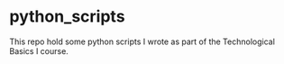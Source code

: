 # python_scripts
This repo hold some python scripts I wrote as part of the Technological Basics I course.

